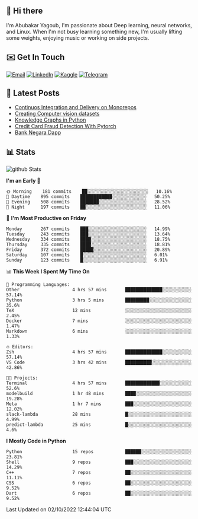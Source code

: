 ## 👋 Hi there

I'm Abubakar Yagoub, I'm passionate about Deep learning, neural networks, and
Linux. When I'm not busy learning something new, I'm usually lifting some
weights, enjoying music or working on side projects.

## ✉️ Get In Touch

[![Email](https://img.shields.io/badge/Email-f1f1f1?style=for-the-badge&logo=gmail&logoColor=0f111a)](mailto:git@blacksuan19.dev)
[![LinkedIn](https://img.shields.io/badge/LinkedIn-0077B5?style=for-the-badge&logo=linkedin&logoColor=white)](https://www.linkedin.com/in/blacksuan19/)
[![Kaggle](https://img.shields.io/badge/Kaggle-5acfff?style=for-the-badge&logo=kaggle&logoColor=white)](http://kaggle.com/abubakaryagob/)
[![Telegram](https://img.shields.io/badge/Telegram-2CA5E0?style=for-the-badge&logo=telegram&logoColor=white)](https://t.me/blacksuan19)

## 📩 Latest Posts

<!-- BLOG-POST-LIST:START -->
- [Continuos Integration and Delivery on Monorepos](https://www.blacksuan19.dev/blog/github-actions-monorepos/)
- [Creating Computer vision datasets](https://www.blacksuan19.dev/blog/creating-datasets/)
- [Knowledge Graphs in Python](https://www.blacksuan19.dev/projects/Knowledge_Graphs/)
- [Credit Card Fraud Detection With Pytorch](https://www.blacksuan19.dev/projects/credit-card-fraud-detection-with-pytorch/)
- [Bank Negara Dapp](https://www.blacksuan19.dev/projects/bank-negara/)
<!-- BLOG-POST-LIST:END -->

## 📊 Stats

![github Stats](https://github-readme-stats.vercel.app/api?username=blacksuan19&theme=github_dark&show_icons=true&count_private=true&custom_title=Github%20Stats&hide_border=true)

<!--START_SECTION:waka-->
**I'm an Early 🐤** 

```text
🌞 Morning    181 commits    ██░░░░░░░░░░░░░░░░░░░░░░░   10.16% 
🌆 Daytime    895 commits    ████████████░░░░░░░░░░░░░   50.25% 
🌃 Evening    508 commits    ███████░░░░░░░░░░░░░░░░░░   28.52% 
🌙 Night      197 commits    ██░░░░░░░░░░░░░░░░░░░░░░░   11.06%

```
📅 **I'm Most Productive on Friday** 

```text
Monday       267 commits    ███░░░░░░░░░░░░░░░░░░░░░░   14.99% 
Tuesday      243 commits    ███░░░░░░░░░░░░░░░░░░░░░░   13.64% 
Wednesday    334 commits    ████░░░░░░░░░░░░░░░░░░░░░   18.75% 
Thursday     335 commits    ████░░░░░░░░░░░░░░░░░░░░░   18.81% 
Friday       372 commits    █████░░░░░░░░░░░░░░░░░░░░   20.89% 
Saturday     107 commits    █░░░░░░░░░░░░░░░░░░░░░░░░   6.01% 
Sunday       123 commits    █░░░░░░░░░░░░░░░░░░░░░░░░   6.91%

```


📊 **This Week I Spent My Time On** 

```text
💬 Programming Languages: 
Other                    4 hrs 57 mins       ██████████████░░░░░░░░░░░   57.14% 
Python                   3 hrs 5 mins        █████████░░░░░░░░░░░░░░░░   35.6% 
TeX                      12 mins             ░░░░░░░░░░░░░░░░░░░░░░░░░   2.45% 
Docker                   7 mins              ░░░░░░░░░░░░░░░░░░░░░░░░░   1.47% 
Markdown                 6 mins              ░░░░░░░░░░░░░░░░░░░░░░░░░   1.33%

🔥 Editors: 
Zsh                      4 hrs 57 mins       ██████████████░░░░░░░░░░░   57.14% 
VS Code                  3 hrs 42 mins       ██████████░░░░░░░░░░░░░░░   42.86%

🐱‍💻 Projects: 
Terminal                 4 hrs 57 mins       █████████████░░░░░░░░░░░░   52.6% 
modelbuild               1 hr 48 mins        ████░░░░░░░░░░░░░░░░░░░░░   19.28% 
Meta                     1 hr 7 mins         ███░░░░░░░░░░░░░░░░░░░░░░   12.02% 
slack-lambda             28 mins             █░░░░░░░░░░░░░░░░░░░░░░░░   4.99% 
predict-lambda           25 mins             █░░░░░░░░░░░░░░░░░░░░░░░░   4.6%

```

**I Mostly Code in Python** 

```text
Python                   15 repos            ██████░░░░░░░░░░░░░░░░░░░   23.81% 
Shell                    9 repos             ███░░░░░░░░░░░░░░░░░░░░░░   14.29% 
C++                      7 repos             ██░░░░░░░░░░░░░░░░░░░░░░░   11.11% 
CSS                      6 repos             ██░░░░░░░░░░░░░░░░░░░░░░░   9.52% 
Dart                     6 repos             ██░░░░░░░░░░░░░░░░░░░░░░░   9.52%

```



 Last Updated on 02/10/2022 12:44:04 UTC
<!--END_SECTION:waka-->
